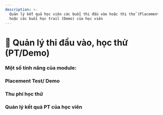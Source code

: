 ```yaml
---
description: >-
  Quản lý kết quả học viên các buổi thi đầu vào hoặc thi thử (Placement Test)
  hoặc các buổi học trail (Demo) của học viên
---
```


# 📰 Quản lý thi đầu vào, học thử (PT/Demo)

### Một số tính năng của module:

### Placement Test/ Demo

### Thu phí học thử

### Quản lý kết quả PT của học viên
